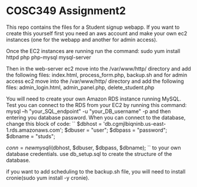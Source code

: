 # COSC349 Assignment2
This repo contains the files for a Student signup webapp. If you want to create this yourself first you need an aws account and make your own ec2 instances (one for the webapp and another for admin access).

Once the EC2 instances are running run the command: sudo yum install httpd php php-mysql mysql-server

Then in the web-server ec2 move into the /var/www/http/ directory and add the following files: index.html, process_form.php, backup.sh
and for admin access ec2 move into the /var/www/http/ directory and add the following files: admin_login.html, admin_panel.php, delete_student.php

You will need to create your own Amazon RDS instance running MySQL. Test you can connect to the RDS from your EC2 by running this command: mysql –h "your_SQL_endpoint" -u "your_DB_username" -p
and then entering you database password. When you can connect to the database, change this block of code:
``
$dbhost = 'db.cgmjlbiqninb.us-east-1.rds.amazonaws.com';
$dbuser = "user";
$dbpass = "password";
$dbname = "studs";

$conn = new mysqli($dbhost, $dbuser, $dbpass, $dbname);
``
to your own database credentials.
use db_setup.sql to create the structure of the database.

if you want to add scheduling to the backup.sh file, you will need to install cronie(sudo yum install -y cronie).

